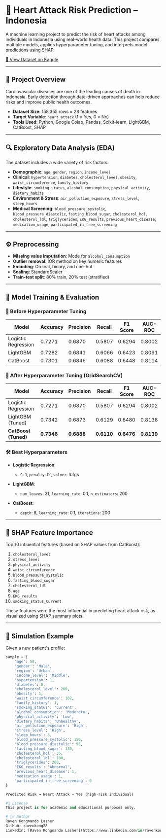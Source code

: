 # 💓 Heart Attack Risk Prediction – Indonesia

A machine learning project to predict the risk of heart attacks among individuals in Indonesia using real-world health data. This project compares multiple models, applies hyperparameter tuning, and interprets model predictions using SHAP.

[📂 View Dataset on Kaggle](https://www.kaggle.com/datasets/ankushpanday2/heart-attack-prediction-in-)

---

## 📌 Project Overview

Cardiovascular diseases are one of the leading causes of death in Indonesia. Early detection through data-driven approaches can help reduce risks and improve public health outcomes.

- **Dataset Size**: 158,355 rows × 28 features  
- **Target Variable**: `heart_attack` (1 = Yes, 0 = No)  
- **Tools Used**: Python, Google Colab, Pandas, Scikit-learn, LightGBM, CatBoost, SHAP  

---

## 🔍 Exploratory Data Analysis (EDA)

The dataset includes a wide variety of risk factors:

- **Demographic**: `age`, `gender`, `region`, `income_level`  
- **Clinical**: `hypertension`, `diabetes`, `cholesterol_level`, `obesity`, `waist_circumference`, `family_history`  
- **Lifestyle**: `smoking_status`, `alcohol_consumption`, `physical_activity`, `dietary_habits`  
- **Environment & Stress**: `air_pollution_exposure`, `stress_level`, `sleep_hours`  
- **Medical Screening**: `blood_pressure_systolic`, `blood_pressure_diastolic`, `fasting_blood_sugar`, `cholesterol_hdl`, `cholesterol_ldl`, `triglycerides`, `EKG_results`, `previous_heart_disease`, `medication_usage`, `participated_in_free_screening`

---

## ⚙️ Preprocessing

- **Missing value imputation**: Mode for `alcohol_consumption`
- **Outlier removal**: IQR method on key numeric features
- **Encoding**: Ordinal, binary, and one-hot
- **Scaling**: StandardScaler
- **Train-test split**: 80% train, 20% test (stratified)

---

## 🤖 Model Training & Evaluation

### 🔸 Before Hyperparameter Tuning

| Model               | Accuracy | Precision | Recall | F1 Score | AUC-ROC |
|--------------------|----------|-----------|--------|----------|---------|
| Logistic Regression| 0.7271   | 0.6870    | 0.5807 | 0.6294   | 0.8002  |
| LightGBM           | 0.7282   | 0.6841    | 0.6066 | 0.6423   | 0.8091  |
| CatBoost           | 0.7301   | 0.6846    | 0.6088 | 0.6448   | 0.8114  |

### 🔹 After Hyperparameter Tuning (GridSearchCV)

| Model               | Accuracy | Precision | Recall | F1 Score | AUC-ROC |
|--------------------|----------|-----------|--------|----------|---------|
| Logistic Regression| 0.7271   | 0.6870    | 0.5807 | 0.6294   | 0.8002  |
| LightGBM (Tuned)   | 0.7342   | 0.6873    | 0.6129 | 0.6480   | 0.8138  |
| **CatBoost (Tuned)**| **0.7346** | **0.6888** | **0.6110** | **0.6476** | **0.8139** |

### 🛠️ Best Hyperparameters

- **Logistic Regression**:
  - `C`: 1, `penalty`: l2, `solver`: lbfgs

- **LightGBM**:
  - `num_leaves`: 31, `learning_rate`: 0.1, `n_estimators`: 200

- **CatBoost**:
  - `depth`: 8, `learning_rate`: 0.1, `iterations`: 200

---

## 🧠 SHAP Feature Importance

Top 10 influential features (based on SHAP values from CatBoost):
1. `cholesterol_level`  
2. `stress_level`  
3. `physical_activity`  
4. `waist_circumference`  
5. `blood_pressure_systolic`  
6. `fasting_blood_sugar`  
7. `cholesterol_ldl`  
8. `age`  
9. `EKG_results`  
10. `smoking_status_Current`

These features were the most influential in predicting heart attack risk, as visualized using SHAP summary plots.

---

## 🧪 Simulation Example

Given a new patient's profile:

```python
sample = {
    'age': 58,
    'gender': 'Male',
    'region': 'Urban',
    'income_level': 'Middle',
    'hypertension': 1,
    'diabetes': 0,
    'cholesterol_level': 260,
    'obesity': 1,
    'waist_circumference': 102,
    'family_history': 1,
    'smoking_status': 'Current',
    'alcohol_consumption': 'Moderate',
    'physical_activity': 'Low',
    'dietary_habits': 'Unhealthy',
    'air_pollution_exposure': 'High',
    'stress_level': 'High',
    'sleep_hours': 5,
    'blood_pressure_systolic': 150,
    'blood_pressure_diastolic': 95,
    'fasting_blood_sugar': 130,
    'cholesterol_hdl': 35,
    'cholesterol_ldl': 180,
    'triglycerides': 200,
    'EKG_results': 'Abnormal',
    'previous_heart_disease': 1,
    'medication_usage': 1,
    'participated_in_free_screening': 0
}

Predicted Risk → Heart Attack = Yes (high-risk individual)

#📎 License
This project is for academic and educational purposes only.

# 🙋‍♂️ Author
Raven Kongnando Lasher
GitHub: ravenkong28
LinkedIn: [Raven Kongnando Lasher](https://www.linkedin.com/in/ravenkongl/)

